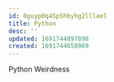 ```yaml
---
id: 0guyp0q45p5hbyhg2lllael
title: Python
desc: ''
updated: 1691744897898
created: 1691744658969
---
```


Python Weirdness
